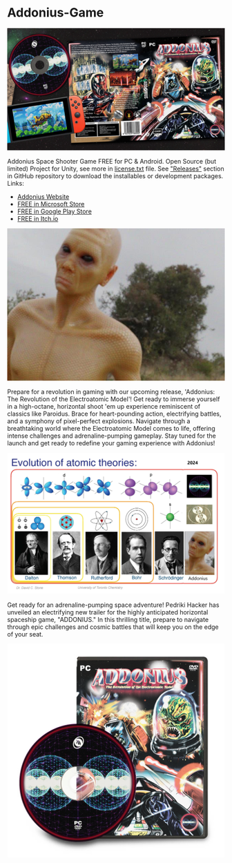 # Addonius-Game
![Addonius header](ADDONIUS_Design_Mocks/AddoniusHero-min.jpg)


Addonius Space Shooter Game FREE for PC & Android. Open Source (but limited) Project for Unity, see more in [license.txt](license.txt) file. See ["Releases"](https://github.com/Add0nius/Addonius-Game/releases) section in GitHub repository to download the installables or development packages. Links:
- [Addonius Website](https://www.addonius.com/)
- [FREE in Microsoft Store](https://apps.microsoft.com/detail/9mzrr85c48nm?hl=en-us&gl=US)
- [FREE in Google Play Store](https://play.google.com/store/apps/details?id=com.Addonius.Addonius)
- [FREE in Itch.io](https://addonius.itch.io/addonius)

![Addonius selfie](AddoniusSelfie.jpg)

Prepare for a revolution in gaming with our upcoming release, 'Addonius: The Revolution of the Electroatomic Model'! Get ready to immerse yourself in a high-octane, horizontal shoot 'em up experience reminiscent of classics like Paroidus. Brace for heart-pounding action, electrifying battles, and a symphony of pixel-perfect explosions. Navigate through a breathtaking world where the Electroatomic Model comes to life, offering intense challenges and adrenaline-pumping gameplay. Stay tuned for the launch and get ready to redefine your gaming experience with Addonius! 

![Electroatomic Periodic Table and Model](Electroatomic-theory-addonius-2024.png)

Get ready for an adrenaline-pumping space adventure! Pedriki Hacker has unveiled an electrifying new trailer for the highly anticipated horizontal spaceship game, "ADDONIUS." In this thrilling title, prepare to navigate through epic challenges and cosmic battles that will keep you on the edge of your seat.

![Addonius Front Cover](ADDONIUS_Design_Mocks/Addonius_Front-Mockup_01.jpg)
